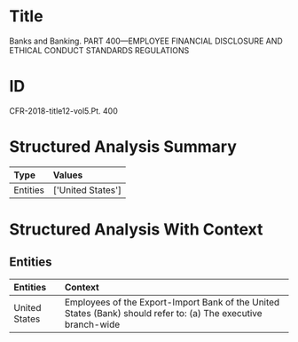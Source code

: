 # Title

 Banks and Banking. PART 400—EMPLOYEE FINANCIAL DISCLOSURE AND ETHICAL CONDUCT STANDARDS REGULATIONS


# ID

 CFR-2018-title12-vol5.Pt. 400


# Structured Analysis Summary

| Type     | Values            |
|:---------|:------------------|
| Entities | ['United States'] |


# Structured Analysis With Context

 


## Entities

| Entities      | Context                                                                                                         |
|:--------------|:----------------------------------------------------------------------------------------------------------------|
| United States | Employees of the Export-Import Bank of the  United States (Bank) should refer to: (a) The executive branch-wide |


